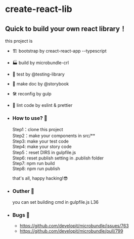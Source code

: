 # create-react-lib

## Quick to build your own react library！

this project is

- 🏗 bootstrap by creact-react-app --typescript
- 🏭 build by microbundle-crl
- 🐙 test by @testing-library
- 📖 make doc by @storybook
- 🛠 reconfig by gulp
- 👀 lint code by eslint & prettier

- ### How to use? 🤨

  Step1：clone this project  
  Step2：make your components in src/\*\*  
  Step3: make your test code  
  Step4: make your story code  
  Step5：reset DIRS in gulpfile.js  
  Step6: reset publish setting in .publish folder  
  Step7: npm run build  
  Step8: npm run publish

  that's all, happy hacking!😎

- ### Outher 🎨

  you can set building cmd in gulpfile.js L36

- ### Bugs 🐛
  - https://github.com/developit/microbundle/issues/763
  - https://github.com/developit/microbundle/pull/799

